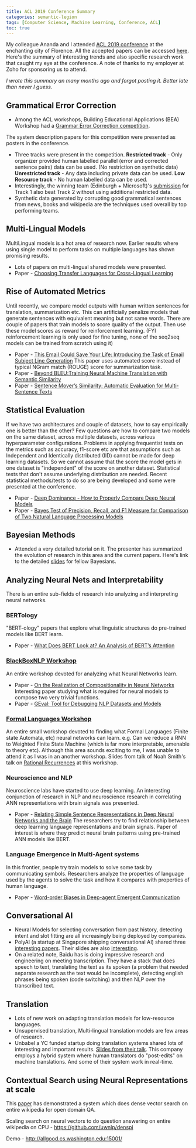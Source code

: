 ```yaml
---
title: ACL 2019 Conference Summary
categories: semantic-legion
tags: [Computer Science, Machine Learning, Conference, ACL]
toc: true
---
```


My colleague Ananda and I attended [ACL 2019 conference](https://www.aclweb.org/portal/) at the enchanting city of Florence.
All the accepted papers can be accessed [here](https://www.aclweb.org/anthology/events/acl-2019/).
Here's the summary of interesting trends and also specific research work that caught my eye at the conference. 
A note of thanks to my employer at Zoho for sponsoring us to attend.

*I wrote this summary an many months ago and forgot posting it. Better late than never I guess.*


## Grammatical Error Correction

-   Among the ACL workshops, Building Educational Applications (BEA) Workshop had a [Grammar Error Correction competition](https://www.cl.cam.ac.uk/research/nl/bea2019st/).

The system description papers for this competition were presented as posters in the conference.

-   Three tracks were present in the competition.
    **Restricted track** - Only organizer provided human labelled parallel (error and corrected sentence pairs) data can be used. (No restriction on synthetic data)
    **Unrestricted track** - Any data including private data can be used.
    **Low Resource track** - No human labelled data can be used.
-   Interestingly, the winning team (Edinburgh + Microsoft)'s [submission](https://www.aclweb.org/anthology/W19-4427/) for Track 1 also beat Track 2 without using additional restricted data.
-   Synthetic data generated by corrupting good grammatical sentences from news, books and wikipedia are the techniques used overall by top performing teams.

## Multi-Lingual Models

MultiLingual models is a hot area of research now. Earlier results where using single model to perform tasks on multiple languages has shown promising results.

-   Lots of papers on multi-lingual shared models were presented.
-   Paper - [Choosing Transfer Languages for Cross-Lingual Learning](https://www.aclweb.org/anthology/papers/P/P19/P19-1301/)


## Rise of Automated Metrics

Until recently, we compare model outputs with human written sentences for translation, summarization etc. 
This can artificially penalize models that generate sentences with equivalent meaning but not same words.
There are couple of papers that train models to score quality of the output. Then use these model scores 
as reward for reinforcement learning. (FYI reinforcement learning is only used for fine tuning, none of 
the seq2seq models can be trained from scratch using it)

-   Paper - [This Email Could Save Your Life: Introducing the Task of Email Subject Line Generation](https://www.aclweb.org/anthology/papers/P/P19/P19-1043/) 
    This paper uses automated score instead of typical NGram match (ROUGE) score for summarization task.
-   Paper - [Beyond BLEU:Training Neural Machine Translation with Semantic Similarity](https://www.aclweb.org/anthology/papers/P/P19/P19-1427/)
-   Paper - [Sentence Mover’s Similarity: Automatic Evaluation for Multi-Sentence Texts](https://www.aclweb.org/anthology/papers/P/P19/P19-1264/)


## Statistical Evaluation

If we have two architectures and couple of datasets, how to say empirically one is better than the other?
Few questions are how to compare two models on the same dataset, across multiple datasets, across various hyperparameter configurations.
Problems in applying frequentist tests on the metrics such as accuracy, f1-score etc 
are that assumptions such as Independent and Identically distributed (IID) cannot be made for deep learning datasets.
So we cannot assume that the score the model gets in one dataset is "independent" of the score on another dataset. 
Statistical tests that don't assume underlying distribution are needed.
Recent statistical methods/tests to do so are being developed and some were presented at the conference.

-   Paper - [Deep Dominance - How to Properly Compare Deep Neural Models](https://www.aclweb.org/anthology/papers/P/P19/P19-1266/%20)
-   Paper - [Bayes Test of Precision, Recall, and F1 Measure for Comparison of Two Natural Language Processing Models](https://www.aclweb.org/anthology/papers/P/P19/P19-1405/)


## Bayesian Methods

-   Attended a very detailed tutorial on it. The presenter has summarized the evolution of research in this area and the current papers. Here's link to the detailed [slides](https://drive.google.com/file/d/1SgNVpspG-m0O_k-_qAbxg-3HSZg3FOec/view?usp=sharing) for fellow Bayesians.


## Analyzing Neural Nets and Interpretability

There is an entire sub-fields of research into analyzing and interpreting neural networks.



### BERTology

"BERT-ology" papers that explore what linguistic structures do pre-trained models like BERT learn.

-   Paper - [What Does BERT Look at? An Analysis of BERT’s Attention](https://www.aclweb.org/anthology/papers/W/W19/W19-4828/)


### [BlackBoxNLP Workshop](https://www.aclweb.org/anthology/volumes/W19-48/)

An entire workshop devoted for analyzing what Neural Networks learn.

-   Paper - [On the Realization of Compositionality in Neural Networks](https://www.aclweb.org/anthology/papers/W/W19/W19-4814/)
    Interesting paper studying what is required for neural models to compose two very trivial functions.
-   Paper - [GEval: Tool for Debugging NLP Datasets and Models](https://www.aclweb.org/anthology/papers/W/W19/W19-4826/)


### [Formal Languages Workshop](https://www.aclweb.org/anthology/volumes/W19-39/%20)

An entire small workshop devoted to finding what Formal Languages (Finite state Automata, etc) neural networks can learn.
e.g. Can we reduce a RNN to Weighted Finite State Machine (which is far more interpretable, amenable to theory etc).
Although this area sounds exciting to me, I was unable to attend it as I was in an another workshop.
Slides from talk of Noah Smith's talk on [Rational Recurrences](https://homes.cs.washington.edu/~nasmith/slides/rrnn-dlfl-2019-08-02.pdf) at this workshop. 


### Neuroscience and NLP

Neuroscience labs have started to use deep learning. An interesting conjunction of research in NLP and neuroscience research in correlating
ANN representations with brain signals was presented.

-   Paper - [Relating Simple Sentence Representations in Deep Neural Networks and the Brain](https://www.aclweb.org/anthology/papers/P/P19/P19-1507/)
    The researchers try to find relationship between deep learning language representations and brain signals.
    Paper of interest is where they predict neural brain patterns using pre-trained ANN models like BERT.


### Language Emergence in Multi-Agent systems

In this frontier, people try train models to solve some task by communicating symbols. Researchers analyze the properties of 
language used by the agents to solve the task and how it compares with properties of human language.

-   Paper - [Word-order Biases in Deep-agent Emergent Communication](https://www.aclweb.org/anthology/papers/P/P19/P19-1509/)


## Conversational AI

-   Neural Models for selecting conversation from past history, detecting intent and slot fitting are all increasingly being deployed by companies.
-   PolyAI (a startup at Singapore shipping conversational AI) shared three [interesting papers](https://twitter.com/poly_ai/status/1154027323810861057/photo/1). Their slides are also [interesting](https://www.matthen.com/assets/pdf/Neural%2520Models%2520of%2520Response%2520Selection%2520for%2520Bootstrapping%2520Dialogue%2520Systems.pdf).
-   On a related note, Baidu has is doing impressive research and engineering on meeting transcription. They have a stack that does speech to text, translating the text as its spoken (a problem that
    needed separate research as the text would be incomplete), detecting english phrases being spoken (code switching) and then NLP over the transcribed text.


## Translation

-   Lots of new work on adapting translation models for low-resource languages.
-   Unsupervised translation, Multi-lingual translation models are few areas of research.
-   Unbabel a YC funded startup doing translation systems shared lots of interesting and important results.
    [Slides from their talk](https://www.aclweb.org/anthology/W18-2103). This company employs a hybrid system where human translators do "post-edits" on machine translations.
    And some of their system work in real-time.

## Contextual Search using Neural Representations at scale

This [paper](https://arxiv.org/abs/1906.05807) has demonstrated a system which does dense vector search on entire wikipedia for open domain QA.

Scaling search on neural vectors to do question answering on entire wikipedia on CPU - <https://github.com/uwnlp/denspi>

Demo - <http://allgood.cs.washington.edu:15001/>

